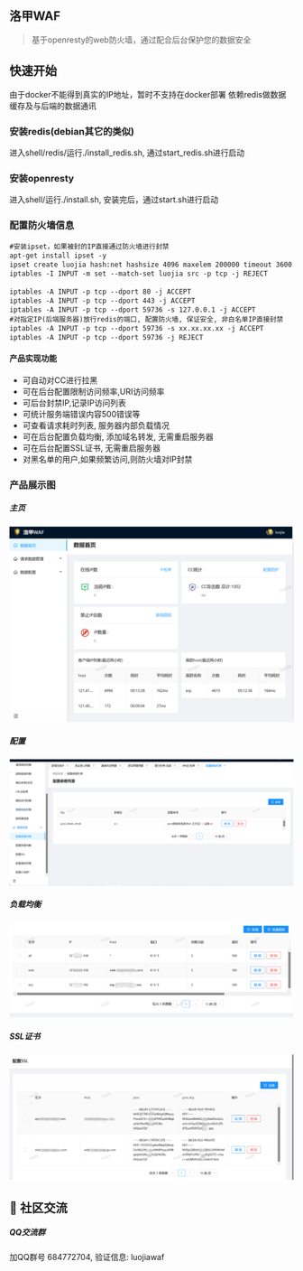 ## 洛甲WAF
> 基于openresty的web防火墙，通过配合后台保护您的数据安全

## 快速开始  
由于docker不能得到真实的IP地址，暂时不支持在docker部署
依赖redis做数据缓存及与后端的数据通讯
### 安装redis(debian其它的类似)
进入shell/redis/运行./install_redis.sh, 通过start_redis.sh进行启动
### 安装openresty
进入shell/运行./install.sh, 安装完后，通过start.sh进行启动
### 配置防火墙信息
```
#安装ipset，如果被封的IP直接通过防火墙进行封禁
apt-get install ipset -y
ipset create luojia hash:net hashsize 4096 maxelem 200000 timeout 3600
iptables -I INPUT -m set --match-set luojia src -p tcp -j REJECT

iptables -A INPUT -p tcp --dport 80 -j ACCEPT
iptables -A INPUT -p tcp --dport 443 -j ACCEPT
iptables -A INPUT -p tcp --dport 59736 -s 127.0.0.1 -j ACCEPT
#对指定IP(后端服务器)放行redis的端口, 配置防火墙, 保证安全, 非白名单IP直接封禁
iptables -A INPUT -p tcp --dport 59736 -s xx.xx.xx.xx -j ACCEPT
iptables -A INPUT -p tcp --dport 59736 -j REJECT
```

#### 产品实现功能
- 可自动对CC进行拉黑
- 可在后台配置限制访问频率,URI访问频率
- 可后台封禁IP,记录IP访问列表
- 可统计服务端错误内容500错误等
- 可查看请求耗时列表, 服务器内部负载情况
- 可在后台配置负载均衡, 添加域名转发, 无需重启服务器
- 可在后台配置SSL证书, 无需重启服务器
- 对黑名单的用户,如果频繁访问,则防火墙对IP封禁

### 产品展示图
##### 主页
![](./screenshot/main.png)
##### 配置
![](./screenshot/config.png)
##### 负载均衡
![](./screenshot/upstream.png)
##### SSL证书
![](./screenshot/ssl.png)

## 💬 社区交流

##### QQ交流群

加QQ群号 684772704, 验证信息: luojiawaf
